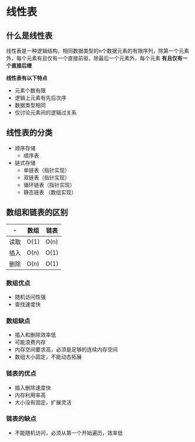 # 线性表

## 什么是线性表

线性表是一种逻辑结构，相同数据类型的n个数据元素的有限序列，除第一个元素外，每个元素有且仅有一个直接前驱，除最后一个元素外，每个元素 **有且仅有一个直接后继**

**线性表有以下特点**

- 元素个数有限
- 逻辑上元素有先后次序
- 数据类型相同
- 仅讨论元素间的逻辑过关系

## 线性表的分类

- 顺序存储 
  -   顺序表
- 链式存储
  - 单链表（指针实现）
  - 双链表（指针实现）
  - 循环链表（指针实现）
  - 静态链表 （数组实现）

## 数组和链表的区别

| -    | 数组 | 链表 |
| ---- | ---- | ---- |
| 读取 | O(1) | O(n) |
| 插入 | O(n) | O(1) |
| 删除 | O(n) | O(1) |

### 数组优点

- 随机访问性强
- 查找速度快

### 数组缺点

- 插入和删除效率低
- 可能浪费内存
- 内存空间要求高，必须是足够的连续内存空间
- 数组大小固定，不能动态拓展

### 链表的优点

- 插入删除速度快
- 内存利用率高
- 大小没有固定，扩展灵活

### 链表的缺点

- 不能随机访问，必须从第一个开始遍历，效率低